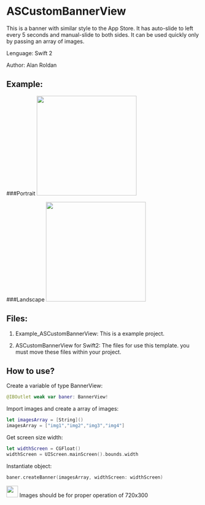 # ASCustomBannerView

This is a banner with similar style to the App Store. It has auto-slide to left every 5 seconds and manual-slide to both sides.
It can be used quickly only by passing an array of images.

Lenguage: Swift 2

Author: Alan Roldan


## Example:

###Portrait
<img src="GIF_ASCustomBannerView.gif" width="260">

###Landscape
<img src="GIF_ASCustomBannerView.gif" width="260">


## Files:

1. Example_ASCustomBannerView: 
This is a example project.

2. ASCustomBannerView for Swift2: 
The files for use this template. you must move these files within your project.



## How to use?

Create a variable of type BannerView:
``` swift
@IBOutlet weak var baner: BannerView!
```
Import images and create a array of images:
```swift
let imagesArray = [String]()
imagesArray = ["img1","img2","img3","img4"]
```
Get screen size width:
```swift
let widthScreen = CGFloat()
widthScreen = UIScreen.mainScreen().bounds.width
```
Instantiate object:
```swift
baner.createBanner(imagesArray, widthScreen: widthScreen)
```

<img src="http://www.floridauniversitaria.es/es-ES/noticias/PublishingImages/aviso_importante.png" width="30"> Images should be for proper operation of 720x300







